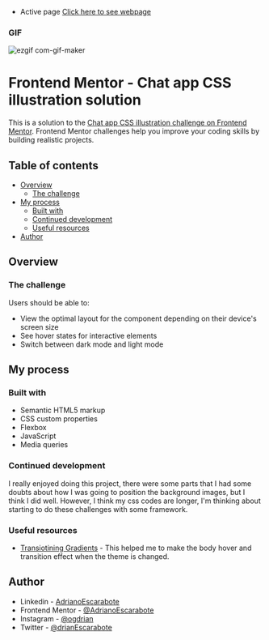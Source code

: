 - Active page [Click here to see webpage](https://adrianoescarabote.github.io/Chat-app-illustration-with-HTML-CSS-JS/)

### GIF

![ezgif com-gif-maker](https://user-images.githubusercontent.com/101136987/189216469-1ed4b0f7-1636-4512-a030-3ae89d8f1486.gif)

# Frontend Mentor - Chat app CSS illustration solution

This is a solution to the [Chat app CSS illustration challenge on Frontend Mentor](https://www.frontendmentor.io/challenges/chat-app-css-illustration-O5auMkFqY). Frontend Mentor challenges help you improve your coding skills by building realistic projects. 

## Table of contents

- [Overview](#overview)
  - [The challenge](#the-challenge)
- [My process](#my-process)
  - [Built with](#built-with)
  - [Continued development](#continued-development)
  - [Useful resources](#useful-resources)
- [Author](#author)

## Overview

### The challenge

Users should be able to:

- View the optimal layout for the component depending on their device's screen size
- See hover states for interactive elements
- Switch between dark mode and light mode

## My process

### Built with

- Semantic HTML5 markup
- CSS custom properties
- Flexbox
- JavaScript
- Media queries

### Continued development

I really enjoyed doing this project, there were some parts that I had some doubts about how I was going to position the background images, but I think I did well. However, I think my css codes are longer, I'm thinking about starting to do these challenges with some framework.

### Useful resources

- [Transiotining Gradients](https://codepen.io/chriscoyier/pen/eRbLWP) - This helped me to make the body hover and transition effect when the theme is changed.

## Author

- Linkedin - [AdrianoEscarabote](https://www.linkedin.com/in/adriano-escarabote-944b02233/)
- Frontend Mentor - [@AdrianoEscarabote](https://www.frontendmentor.io/profile/AdrianoEscarabote)
- Instagram - [@ogdrian](https://www.instagram.com/ogdrian/)
- Twitter - [@drianEscarabote](https://twitter.com/drianEscarabote)
